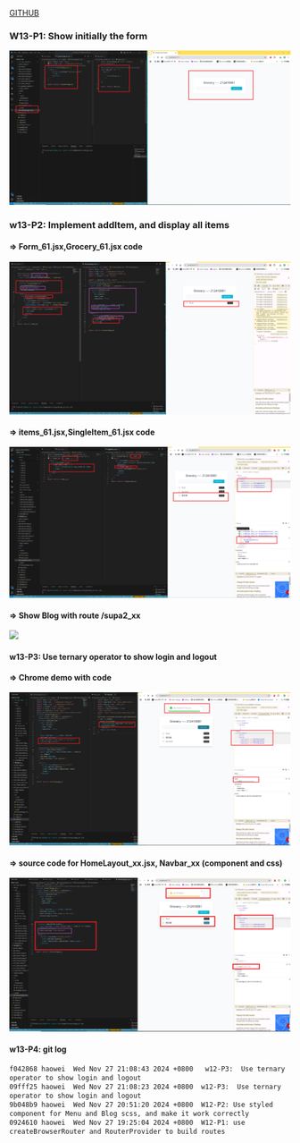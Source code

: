 [GITHUB](https://github.com/haowei212410061/1131-wp1-demo-61)

### W13-P1: Show initially the form

![](w13-p1.png)

### w13-P2: Implement addItem, and display all items 
 
#### => Form_61.jsx,Grocery_61.jsx code
 
![](w13-p2-1.png)
 
#### => items_61.jsx,SingleItem_61.jsx code
 
![](w13-p2-2.png)
 
#### => Show Blog with route /supa2_xx
 
![](w13-p2-3.png)


#### w13-P3:  Use ternary operator to show login and logout

#### => Chrome demo with code
 
![](w13-p3-1.png)
 
#### => source code for HomeLayout_xx.jsx, Navbar_xx (component and css)
 
![](w13-p3-2.png)

#### w13-P4: git log

```
f042868 haowei  Wed Nov 27 21:08:43 2024 +0800   w12-P3:  Use ternary operator to show login and logout
09fff25 haowei  Wed Nov 27 21:08:23 2024 +0800  w12-P3:  Use ternary operator to show login and logout
9b048b9 haowei  Wed Nov 27 20:51:20 2024 +0800  W12-P2: Use styled component for Menu and Blog scss, and make it work correctly
0924610 haowei  Wed Nov 27 19:25:04 2024 +0800  W12-P1: use createBrowserRouter and RouterProvider to build routes
```
